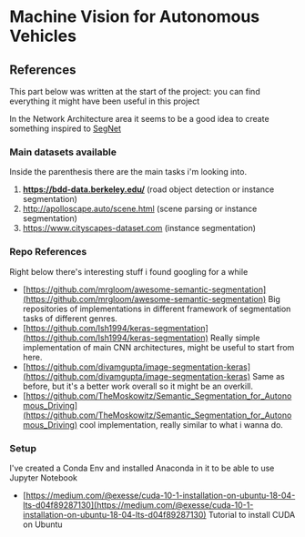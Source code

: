
# Machine Vision for Autonomous Vehicles

## References

This part below was written at the start of the project: you can find everything it might have been useful in this project

In the Network Architecture area it seems to be a good idea to create something inspired to [SegNet](https://arxiv.org/pdf/1511.00561.pdf)

### Main datasets available
Inside the parenthesis there are the main tasks i'm looking into.
      
1. **https://bdd-data.berkeley.edu/** (road object detection or instance segmentation)
2. http://apolloscape.auto/scene.html (scene parsing or instance segmentation)
3. https://www.cityscapes-dataset.com (instance segmentation)

### Repo References
Right below there's interesting stuff i found googling for a while
 - [https://github.com/mrgloom/awesome-semantic-segmentation](https://github.com/mrgloom/awesome-semantic-segmentation) Big repositories of implementations in different framework of segmentation tasks of different genres.
 - [https://github.com/lsh1994/keras-segmentation](https://github.com/lsh1994/keras-segmentation) Really simple implementation of main CNN architectures, might be useful to start from here.
 - [https://github.com/divamgupta/image-segmentation-keras](https://github.com/divamgupta/image-segmentation-keras) Same as before, but it's a better work overall so it might be an overkill.
 - [https://github.com/TheMoskowitz/Semantic_Segmentation_for_Autonomous_Driving](https://github.com/TheMoskowitz/Semantic_Segmentation_for_Autonomous_Driving) cool implementation, really similar to what i wanna do.

### Setup

I've created a Conda Env and installed Anaconda in it to be able to use Jupyter Notebook

- [https://medium.com/@exesse/cuda-10-1-installation-on-ubuntu-18-04-lts-d04f89287130](https://medium.com/@exesse/cuda-10-1-installation-on-ubuntu-18-04-lts-d04f89287130) Tutorial to install CUDA on Ubuntu


